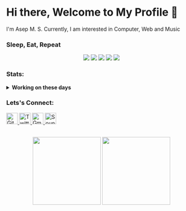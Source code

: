 # Hi there, Welcome to My Profile 👋

I'm Asep M. S. Currently, I am interested in Computer, Web and Music

### Sleep, Eat, Repeat
<p align="center">
  <img src="https://img.shields.io/badge/OS-MacOS-red?&logo=apple"/>
  <img src="https://img.shields.io/badge/OS-Linux-yellow?&logo=linux"/>
  <img src="https://img.shields.io/badge/OS-Windows-blue?&logo=windows"/>
  <img src="https://img.shields.io/badge/Code-Python-purple?&logo=python"/>
  <img src="https://img.shields.io/badge/Code-C/C++-black?&logo=c"/>
</p>

### Stats:
<details>
 <summary><strong>Working on these days</strong></summary>
    - 💻 I’m currently learning Python and C/C++ </br>
    - 📫 How to reach me: <a href="asepmsholeh@gmail.com">Email me!</a>  </br>
    - 💬 Ask me about anything.</br>
    - 😄 Pronouns: He/Him </br>
</details>

### Lets's Connect:
<a href="https://github.com/asepms92">
	<img width="30" alt="GitHub profile" src="https://cdn.jsdelivr.net/npm/simple-icons@v3/icons/github.svg">
</a>
<a href="https://twitter.com/asepmscom">
	<img width="30" alt="Twitter profile" src="https://cdn.jsdelivr.net/npm/simple-icons@v3/icons/twitter.svg">
</a>
<a href="mailto:asepmsholeh@gmail.com">
	<img width="30" alt="Gmail" src="https://cdn.jsdelivr.net/npm/simple-icons@v3/icons/gmail.svg">
</a>
<a href="https://soundcloud.com/asepmscom">
	<img width="30" alt="SoundCloud profile" src="https://cdn.jsdelivr.net/npm/simple-icons@v3/icons/soundcloud.svg">
</a>
<br><br>
<p align="center">
	<img src="https://github-readme-stats.vercel.app/api?username=asepms92&theme=vision-friendly-dark&include_all_commits=true&count_private=false&layout=compact" height=180/>
	<img src="https://github-readme-stats.vercel.app/api/top-langs/?username=asepms92&theme=vision-friendly-dark&include_all_commits=true&count_private=false&layout=compact" height=180/>
</p>
